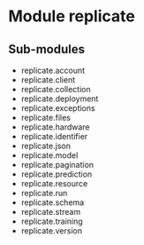 Module replicate
================

Sub-modules
-----------
* replicate.account
* replicate.client
* replicate.collection
* replicate.deployment
* replicate.exceptions
* replicate.files
* replicate.hardware
* replicate.identifier
* replicate.json
* replicate.model
* replicate.pagination
* replicate.prediction
* replicate.resource
* replicate.run
* replicate.schema
* replicate.stream
* replicate.training
* replicate.version
